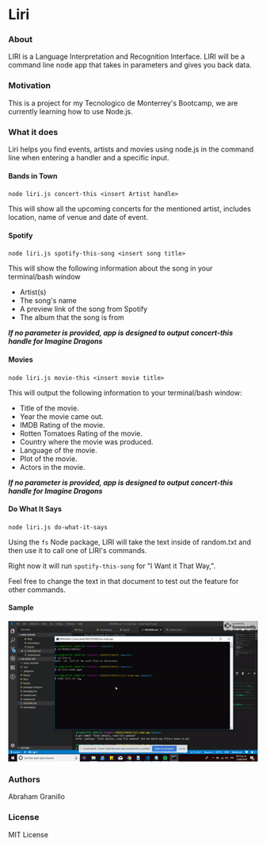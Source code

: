 # Liri

### About

LIRI is a Language Interpretation and Recognition Interface. LIRI will be a command line node app that takes in parameters and gives you back data.

### Motivation

This is a project for my Tecnologico de Monterrey's Bootcamp, we are currently learning how to use Node.js.

### What it does

Liri helps you find events, artists and movies using node.js in the command line when entering a handler and a specific input.

#### Bands in Town
`node liri.js concert-this <insert Artist handle>`

This will show all the upcoming concerts for the mentioned artist, includes location, name of venue and date of event.

#### Spotify
`node liri.js spotify-this-song <insert song title>`

This will show the following information about the song in your terminal/bash window

- Artist(s)
- The song's name
- A preview link of the song from Spotify
- The album that the song is from

__*If no parameter is provided, app is designed to output concert-this handle for Imagine Dragons*__

#### Movies
`node liri.js movie-this <insert movie title>`

This will output the following information to your terminal/bash window:

- Title of the movie.
- Year the movie came out.
- IMDB Rating of the movie.
- Rotten Tomatoes Rating of the movie.
- Country where the movie was produced.
- Language of the movie.
- Plot of the movie.
- Actors in the movie.


__*If no parameter is provided, app is designed to output concert-this handle for Imagine Dragons*__

#### Do What It Says
`node liri.js do-what-it-says`

Using the `fs` Node package, LIRI will take the text inside of random.txt and then use it to call one of LIRI's commands.

Right now it will run `spotify-this-song` for "I Want it That Way,".

Feel free to change the text in that document to test out the feature for other commands.

#### Sample
![](/images/ezgif.com-video-to-gif.gif)

### Authors

Abraham Granillo

### License

MIT License